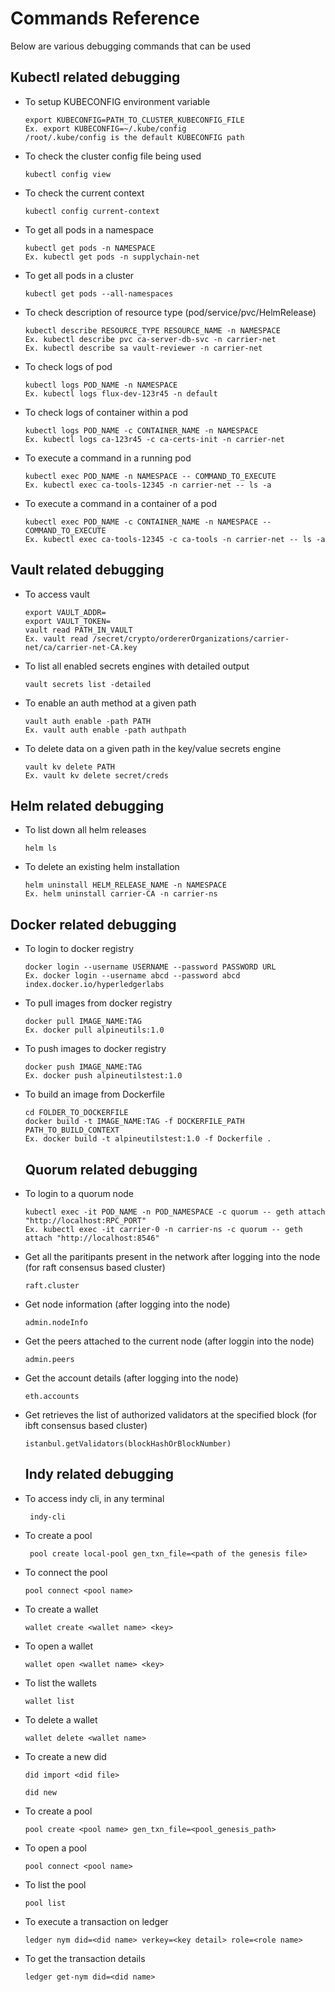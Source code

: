 # Commands Reference
Below are various debugging commands that can be used

## Kubectl related debugging
* To setup KUBECONFIG environment variable
    ```
    export KUBECONFIG=PATH_TO_CLUSTER_KUBECONFIG_FILE
    Ex. export KUBECONFIG=~/.kube/config 
    /root/.kube/config is the default KUBECONFIG path
    ```
* To check the cluster config file being used
    ```
    kubectl config view
    ```
* To check the current context
    ```
    kubectl config current-context
    ```
* To get all pods in a namespace
    ```
    kubectl get pods -n NAMESPACE
    Ex. kubectl get pods -n supplychain-net
    ```
* To get all pods in a cluster
    ```
    kubectl get pods --all-namespaces
    ```
* To check description of resource type (pod/service/pvc/HelmRelease)
    ```
    kubectl describe RESOURCE_TYPE RESOURCE_NAME -n NAMESPACE
    Ex. kubectl describe pvc ca-server-db-svc -n carrier-net
    Ex. kubectl describe sa vault-reviewer -n carrier-net
    ```
* To check logs of pod
    ```
    kubectl logs POD_NAME -n NAMESPACE
    Ex. kubectl logs flux-dev-123r45 -n default
    ```
* To check logs of container within a pod
    ```
    kubectl logs POD_NAME -c CONTAINER_NAME -n NAMESPACE
    Ex. kubectl logs ca-123r45 -c ca-certs-init -n carrier-net
    ```
* To execute a command in a running pod
    ```
    kubectl exec POD_NAME -n NAMESPACE -- COMMAND_TO_EXECUTE
    Ex. kubectl exec ca-tools-12345 -n carrier-net -- ls -a
    ```
* To execute a command in a container of a pod
    ```
    kubectl exec POD_NAME -c CONTAINER_NAME -n NAMESPACE -- COMMAND_TO_EXECUTE
    Ex. kubectl exec ca-tools-12345 -c ca-tools -n carrier-net -- ls -a
    ```

## Vault related debugging
* To access vault
    ```
    export VAULT_ADDR=
    export VAULT_TOKEN=
    vault read PATH_IN_VAULT
    Ex. vault read /secret/crypto/ordererOrganizations/carrier-net/ca/carrier-net-CA.key
    ```
* To list all enabled secrets engines with detailed output
    ```
    vault secrets list -detailed
    ```
* To enable an auth method at a given path
    ```
    vault auth enable -path PATH
    Ex. vault auth enable -path authpath
    ```
* To delete data on a given path in the key/value secrets engine
    ```
    vault kv delete PATH
    Ex. vault kv delete secret/creds
    ```
## Helm related debugging
* To list down all helm releases
    ```
    helm ls
    ```
* To delete an existing helm installation
    ```
    helm uninstall HELM_RELEASE_NAME -n NAMESPACE
    Ex. helm uninstall carrier-CA -n carrier-ns
    ```

## Docker related debugging
* To login to docker registry
    ```
    docker login --username USERNAME --password PASSWORD URL
    Ex. docker login --username abcd --password abcd index.docker.io/hyperledgerlabs
    ```
* To pull images from docker registry
    ```
    docker pull IMAGE_NAME:TAG
    Ex. docker pull alpineutils:1.0
    ```
* To push images to docker registry
    ```
    docker push IMAGE_NAME:TAG
    Ex. docker push alpineutilstest:1.0
    ```
* To build an image from Dockerfile
    ```
    cd FOLDER_TO_DOCKERFILE
    docker build -t IMAGE_NAME:TAG -f DOCKERFILE_PATH PATH_TO_BUILD_CONTEXT
    Ex. docker build -t alpineutilstest:1.0 -f Dockerfile .
    ```

    ## Quorum related debugging
* To login to a quorum node 
    ```
    kubectl exec -it POD_NAME -n POD_NAMESPACE -c quorum -- geth attach "http://localhost:RPC_PORT"
    Ex. kubectl exec -it carrier-0 -n carrier-ns -c quorum -- geth attach "http://localhost:8546"
    ```
* Get all the paritipants present in the network after logging into the node (for raft consensus based cluster)
    ```
    raft.cluster
    ```

* Get node information (after logging into the node)
  ```
  admin.nodeInfo
  ```
* Get the peers attached to the current node (after loggin into the node)
  ```
  admin.peers
  ```
* Get the account details (after logging into the node)
  ```
  eth.accounts
  ```
* Get retrieves the list of authorized validators at the specified block (for ibft consensus based cluster)
  ```
  istanbul.getValidators(blockHashOrBlockNumber)
  ```

  ## Indy related debugging
* To access indy cli, in any terminal
    ```
     indy-cli
    ```
* To create a pool
    ```
     pool create local-pool gen_txn_file=<path of the genesis file>
    ```
* To connect the pool
    ```
    pool connect <pool name>
    ```
* To create a wallet
    ```
    wallet create <wallet name> <key>
    ```
* To open a wallet
    ```
    wallet open <wallet name> <key>
    ```
* To list the wallets
    ```
    wallet list
    ```
* To delete a wallet
    ```
    wallet delete <wallet name> 
    ```
* To create a new did
    ```
    did import <did file>
    ```
    ```
    did new
    ```
* To create a pool
    ```
    pool create <pool name> gen_txn_file=<pool_genesis_path>
    ```
* To open a pool
    ```
    pool connect <pool name>
    ```
* To list the pool
    ```
    pool list
    ```
* To execute a transaction on ledger
    ```
    ledger nym did=<did name> verkey=<key detail> role=<role name>
    ```
* To get the transaction details
    ```
    ledger get-nym did=<did name>
    ```